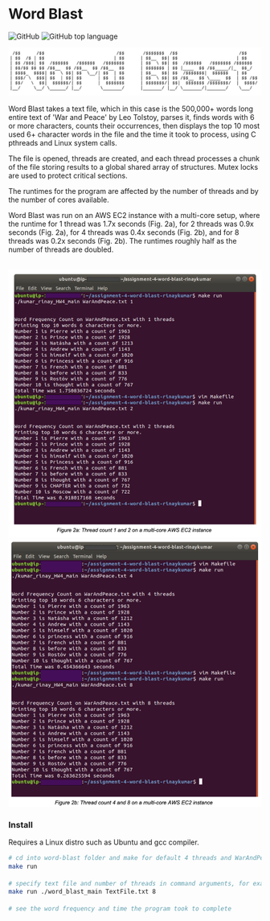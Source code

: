 # Word Blast
![GitHub](https://img.shields.io/github/license/rinaykumar/word-blast)
![GitHub top language](https://img.shields.io/github/languages/top/rinaykumar/word-blast)

<img src="img/1.png" width="800">

Word Blast takes a text file, which in this case is the 500,000+ words long entire text of 'War and Peace' by Leo Tolstoy, parses it, finds words with 6 or more characters, counts their occurrences, then displays the top 10 most used 6+ character words in the file and the time it took to process, using C pthreads and Linux system calls. 

The file is opened, threads are created, and each thread processes a chunk of the file storing results to a global shared array of structures. Mutex locks are used to protect critical sections.

The runtimes for the program are affected by the number of threads and by the number of cores available. 

Word Blast was run on an AWS EC2 instance with a multi-core setup, where the runtime for 1 thread was 1.7x seconds (Fig. 2a), for 2 threads was 0.9x seconds (Fig. 2a), for 4 threads was 0.4x seconds (Fig. 2b), and for 8 threads was 0.2x seconds (Fig. 2b). The runtimes roughly half as the number of threads are doubled.

<br/>
<img src="img/2a.png" width="600">
<img src="img/2b.png" width="600">

### Install

Requires a Linux distro such as Ubuntu and gcc compiler.

```bash
# cd into word-blast folder and make for default 4 threads and WarAndPeace.txt
make run

# specify text file and number of threads in command arguments, for example TextFile and 8 threads
make run ./word_blast_main TextFile.txt 8

# see the word frequency and time the program took to complete
```
